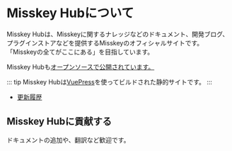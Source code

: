 # Misskey Hubについて
Misskey Hubは、Misskeyに関するナレッジなどのドキュメント、開発ブログ、プラグインストアなどを提供するMisskeyのオフィシャルサイトです。
「Misskeyの全てがここにある」を目指しています。

Misskey Hubも[オープンソースで公開されています。](https://github.com/misskey-dev/misskey-hub)

::: tip
Misskey Hubは[VuePress](https://github.com/vuepress/vuepress-next)を使ってビルドされた静的サイトです。
:::

- [更新履歴](../updates.md)

## Misskey Hubに貢献する
ドキュメントの追加や、翻訳など歓迎です。
